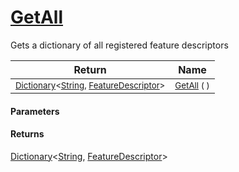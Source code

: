 # [GetAll](./FeatureDescriptor-100663418.md)

Gets a dictionary of all registered feature descriptors

| Return | Name | 
| --- | --- | 
| <sub>[Dictionary](https://docs.microsoft.com/en-us/dotnet/api/System.Collections.Generic.Dictionary-2)\<[String](https://docs.microsoft.com/en-us/dotnet/api/System.String), [FeatureDescriptor](./../FeatureDescriptor.md)></sub> | <sub>[GetAll](./FeatureDescriptor-100663418.md) (  )</sub> | 


#### Parameters

#### Returns
[Dictionary](https://docs.microsoft.com/en-us/dotnet/api/System.Collections.Generic.Dictionary-2)\<[String](https://docs.microsoft.com/en-us/dotnet/api/System.String), [FeatureDescriptor](./../FeatureDescriptor.md)><br>

